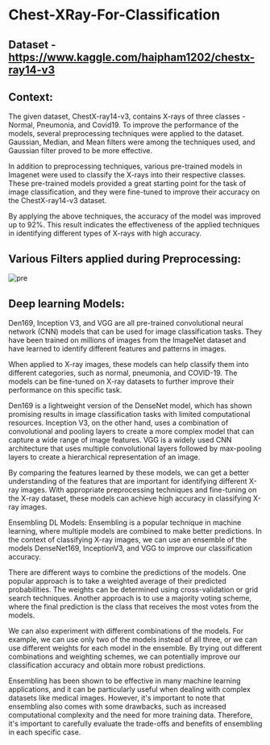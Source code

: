 # Chest-XRay-For-Classification

## Dataset - https://www.kaggle.com/haipham1202/chestx-ray14-v3

## Context: 
The given dataset, ChestX-ray14-v3, contains X-rays of three classes - Normal, Pneumonia, and Covid19. To improve the performance of the models, several preprocessing techniques were applied to the dataset. Gaussian, Median, and Mean filters were among the techniques used, and Gaussian filter proved to be more effective.

In addition to preprocessing techniques, various pre-trained models in Imagenet were used to classify the X-rays into their respective classes. These pre-trained models provided a great starting point for the task of image classification, and they were fine-tuned to improve their accuracy on the ChestX-ray14-v3 dataset.

By applying the above techniques, the accuracy of the model was improved up to 92%. This result indicates the effectiveness of the applied techniques in identifying different types of X-rays with high accuracy.

## Various Filters applied during Preprocessing:
![pre](https://user-images.githubusercontent.com/66003584/144365474-44edca21-ec9d-42da-9ce2-1cd7f9dcf607.PNG)

## Deep learning Models:
Den169, Inception V3, and VGG are all pre-trained convolutional neural network (CNN) models that can be used for image classification tasks. They have been trained on millions of images from the ImageNet dataset and have learned to identify different features and patterns in images.

When applied to X-ray images, these models can help classify them into different categories, such as normal, pneumonia, and COVID-19. The models can be fine-tuned on X-ray datasets to further improve their performance on this specific task.

Den169 is a lightweight version of the DenseNet model, which has shown promising results in image classification tasks with limited computational resources. Inception V3, on the other hand, uses a combination of convolutional and pooling layers to create a more complex model that can capture a wide range of image features. VGG is a widely used CNN architecture that uses multiple convolutional layers followed by max-pooling layers to create a hierarchical representation of an image.

By comparing the features learned by these models, we can get a better understanding of the features that are important for identifying different X-ray images. With appropriate preprocessing techniques and fine-tuning on the X-ray dataset, these models can achieve high accuracy in classifying X-ray images.

Ensembling DL Models:
Ensembling is a popular technique in machine learning, where multiple models are combined to make better predictions. In the context of classifying X-ray images, we can use an ensemble of the models DenseNet169, InceptionV3, and VGG to improve our classification accuracy.

There are different ways to combine the predictions of the models. One popular approach is to take a weighted average of their predicted probabilities. The weights can be determined using cross-validation or grid search techniques. Another approach is to use a majority voting scheme, where the final prediction is the class that receives the most votes from the models.

We can also experiment with different combinations of the models. For example, we can use only two of the models instead of all three, or we can use different weights for each model in the ensemble. By trying out different combinations and weighting schemes, we can potentially improve our classification accuracy and obtain more robust predictions.

Ensembling has been shown to be effective in many machine learning applications, and it can be particularly useful when dealing with complex datasets like medical images. However, it's important to note that ensembling also comes with some drawbacks, such as increased computational complexity and the need for more training data. Therefore, it's important to carefully evaluate the trade-offs and benefits of ensembling in each specific case.
